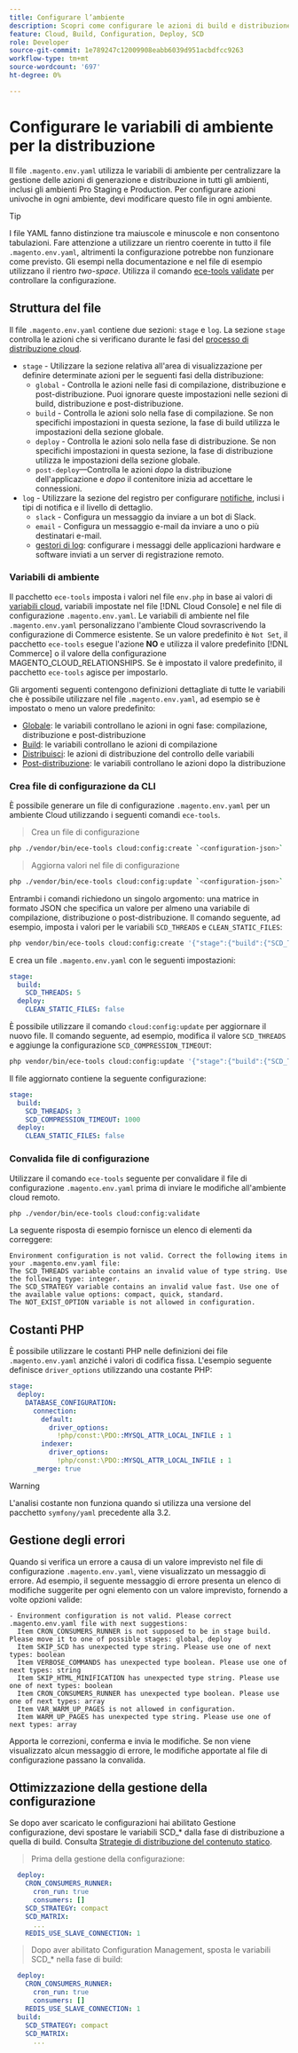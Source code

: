 ```yaml
---
title: Configurare l’ambiente
description: Scopri come configurare le azioni di build e distribuzione in tutti gli ambienti dell’infrastruttura cloud di Commerce, inclusi Pro Staging e Production, utilizzando le variabili di ambiente.
feature: Cloud, Build, Configuration, Deploy, SCD
role: Developer
source-git-commit: 1e789247c12009908eabb6039d951acbdfcc9263
workflow-type: tm+mt
source-wordcount: '697'
ht-degree: 0%

---
```


# Configurare le variabili di ambiente per la distribuzione

Il file `.magento.env.yaml` utilizza le variabili di ambiente per centralizzare la gestione delle azioni di generazione e distribuzione in tutti gli ambienti, inclusi gli ambienti Pro Staging e Production. Per configurare azioni univoche in ogni ambiente, devi modificare questo file in ogni ambiente.

>[!TIP]
>
>I file YAML fanno distinzione tra maiuscole e minuscole e non consentono tabulazioni. Fare attenzione a utilizzare un rientro coerente in tutto il file `.magento.env.yaml`, altrimenti la configurazione potrebbe non funzionare come previsto. Gli esempi nella documentazione e nel file di esempio utilizzano il rientro _two-space_. Utilizza il comando [ece-tools validate](#validate-configuration-file) per controllare la configurazione.

## Struttura del file

Il file `.magento.env.yaml` contiene due sezioni: `stage` e `log`. La sezione `stage` controlla le azioni che si verificano durante le fasi del [processo di distribuzione cloud](../deploy/process.md).

- `stage` - Utilizzare la sezione relativa all&#39;area di visualizzazione per definire determinate azioni per le seguenti fasi della distribuzione:
   - `global` - Controlla le azioni nelle fasi di compilazione, distribuzione e post-distribuzione. Puoi ignorare queste impostazioni nelle sezioni di build, distribuzione e post-distribuzione.
   - `build` - Controlla le azioni solo nella fase di compilazione. Se non specifichi impostazioni in questa sezione, la fase di build utilizza le impostazioni della sezione globale.
   - `deploy` - Controlla le azioni solo nella fase di distribuzione. Se non specifichi impostazioni in questa sezione, la fase di distribuzione utilizza le impostazioni della sezione globale.
   - `post-deploy`—Controlla le azioni _dopo_ la distribuzione dell&#39;applicazione e _dopo_ il contenitore inizia ad accettare le connessioni.
- `log` - Utilizzare la sezione del registro per configurare [notifiche](set-up-notifications.md), inclusi i tipi di notifica e il livello di dettaglio.
   - `slack` - Configura un messaggio da inviare a un bot di Slack.
   - `email` - Configura un messaggio e-mail da inviare a uno o più destinatari e-mail.
   - [gestori di log](log-handlers.md): configurare i messaggi delle applicazioni hardware e software inviati a un server di registrazione remoto.

### Variabili di ambiente

Il pacchetto `ece-tools` imposta i valori nel file `env.php` in base ai valori di [variabili cloud](variables-cloud.md), variabili impostate nel file [!DNL Cloud Console] e nel file di configurazione `.magento.env.yaml`. Le variabili di ambiente nel file `.magento.env.yaml` personalizzano l&#39;ambiente Cloud sovrascrivendo la configurazione di Commerce esistente. Se un valore predefinito è `Not Set`, il pacchetto `ece-tools` esegue l&#39;azione **NO** e utilizza il valore predefinito [!DNL Commerce] o il valore della configurazione MAGENTO_CLOUD_RELATIONSHIPS. Se è impostato il valore predefinito, il pacchetto `ece-tools` agisce per impostarlo.

Gli argomenti seguenti contengono definizioni dettagliate di tutte le variabili che è possibile utilizzare nel file `.magento.env.yaml`, ad esempio se è impostato o meno un valore predefinito:

- [Globale](variables-global.md): le variabili controllano le azioni in ogni fase: compilazione, distribuzione e post-distribuzione
- [Build](variables-build.md): le variabili controllano le azioni di compilazione
- [Distribuisci](variables-deploy.md): le azioni di distribuzione del controllo delle variabili
- [Post-distribuzione](variables-post-deploy.md): le variabili controllano le azioni dopo la distribuzione

### Crea file di configurazione da CLI

È possibile generare un file di configurazione `.magento.env.yaml` per un ambiente Cloud utilizzando i seguenti comandi `ece-tools`.

>Crea un file di configurazione

```bash
php ./vendor/bin/ece-tools cloud:config:create `<configuration-json>`
```

>Aggiorna valori nel file di configurazione

```bash
php ./vendor/bin/ece-tools cloud:config:update `<configuration-json>`
```

Entrambi i comandi richiedono un singolo argomento: una matrice in formato JSON che specifica un valore per almeno una variabile di compilazione, distribuzione o post-distribuzione. Il comando seguente, ad esempio, imposta i valori per le variabili `SCD_THREADS` e `CLEAN_STATIC_FILES`:

```bash
php vendor/bin/ece-tools cloud:config:create '{"stage":{"build":{"SCD_THREADS":5}, "deploy":{"CLEAN_STATIC_FILES":false}}}'
```

E crea un file `.magento.env.yaml` con le seguenti impostazioni:

```yaml
stage:
  build:
    SCD_THREADS: 5
  deploy:
    CLEAN_STATIC_FILES: false
```

È possibile utilizzare il comando `cloud:config:update` per aggiornare il nuovo file. Il comando seguente, ad esempio, modifica il valore `SCD_THREADS` e aggiunge la configurazione `SCD_COMPRESSION_TIMEOUT`:

```bash
php vendor/bin/ece-tools cloud:config:update '{"stage":{"build":{"SCD_THREADS":3, "SCD_COMPRESSION_TIMEOUT":1000}}}'
```

Il file aggiornato contiene la seguente configurazione:

```yaml
stage:
  build:
    SCD_THREADS: 3
    SCD_COMPRESSION_TIMEOUT: 1000
  deploy:
    CLEAN_STATIC_FILES: false
```

### Convalida file di configurazione

Utilizzare il comando `ece-tools` seguente per convalidare il file di configurazione `.magento.env.yaml` prima di inviare le modifiche all&#39;ambiente cloud remoto.

```bash
php ./vendor/bin/ece-tools cloud:config:validate
```

La seguente risposta di esempio fornisce un elenco di elementi da correggere:

```
Environment configuration is not valid. Correct the following items in your .magento.env.yaml file:
The SCD_THREADS variable contains an invalid value of type string. Use the following type: integer.
The SCD_STRATEGY variable contains an invalid value fast. Use one of the available value options: compact, quick, standard.
The NOT_EXIST_OPTION variable is not allowed in configuration.
```

## Costanti PHP

È possibile utilizzare le costanti PHP nelle definizioni dei file `.magento.env.yaml` anziché i valori di codifica fissa. L&#39;esempio seguente definisce `driver_options` utilizzando una costante PHP:

```yaml
stage:
  deploy:
    DATABASE_CONFIGURATION:
      connection:
        default:
          driver_options:
            !php/const:\PDO::MYSQL_ATTR_LOCAL_INFILE : 1
        indexer:
          driver_options:
            !php/const:\PDO::MYSQL_ATTR_LOCAL_INFILE : 1
      _merge: true
```

>[!WARNING]
>
>L&#39;analisi costante non funziona quando si utilizza una versione del pacchetto `symfony/yaml` precedente alla 3.2.

## Gestione degli errori

Quando si verifica un errore a causa di un valore imprevisto nel file di configurazione `.magento.env.yaml`, viene visualizzato un messaggio di errore. Ad esempio, il seguente messaggio di errore presenta un elenco di modifiche suggerite per ogni elemento con un valore imprevisto, fornendo a volte opzioni valide:

```
- Environment configuration is not valid. Please correct .magento.env.yaml file with next suggestions:
  Item CRON_CONSUMERS_RUNNER is not supposed to be in stage build. Please move it to one of possible stages: global, deploy
  Item SKIP_SCD has unexpected type string. Please use one of next types: boolean
  Item VERBOSE_COMMANDS has unexpected type boolean. Please use one of next types: string
  Item SKIP_HTML_MINIFICATION has unexpected type string. Please use one of next types: boolean
  Item CRON_CONSUMERS_RUNNER has unexpected type boolean. Please use one of next types: array
  Item VAR_WARM_UP_PAGES is not allowed in configuration.
  Item WARM_UP_PAGES has unexpected type string. Please use one of next types: array
```

Apporta le correzioni, conferma e invia le modifiche. Se non viene visualizzato alcun messaggio di errore, le modifiche apportate al file di configurazione passano la convalida.

## Ottimizzazione della gestione della configurazione

Se dopo aver scaricato le configurazioni hai abilitato Gestione configurazione, devi spostare le variabili SCD_* dalla fase di distribuzione a quella di build. Consulta [Strategie di distribuzione del contenuto statico](../deploy/static-content.md).

>Prima della gestione della configurazione:

```yaml
  deploy:
    CRON_CONSUMERS_RUNNER:
      cron_run: true
      consumers: []
    SCD_STRATEGY: compact
    SCD_MATRIX:
      ...
    REDIS_USE_SLAVE_CONNECTION: 1
```

>Dopo aver abilitato Configuration Management, sposta le variabili SCD_* nella fase di build:

```yaml
  deploy:
    CRON_CONSUMERS_RUNNER:
      cron_run: true
      consumers: []
    REDIS_USE_SLAVE_CONNECTION: 1
  build:
    SCD_STRATEGY: compact
    SCD_MATRIX:
      ...
```
